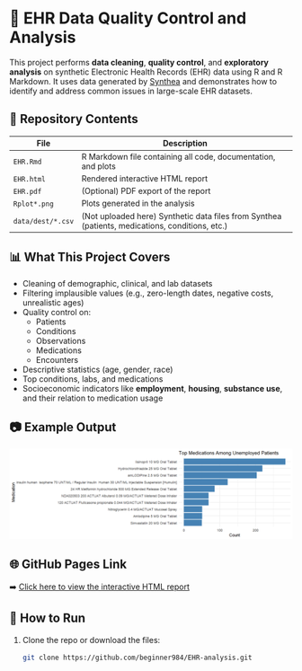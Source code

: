 # 🏥 EHR Data Quality Control and Analysis

This project performs **data cleaning**, **quality control**, and **exploratory analysis** on synthetic Electronic Health Records (EHR) data using R and R Markdown. It uses data generated by [Synthea](https://synthetichealth.github.io/synthea/) and demonstrates how to identify and address common issues in large-scale EHR datasets.

## 📁 Repository Contents

| File               | Description |
|--------------------|-------------|
| `EHR.Rmd`          | R Markdown file containing all code, documentation, and plots |
| `EHR.html`         | Rendered interactive HTML report |
| `EHR.pdf`          | (Optional) PDF export of the report |
| `Rplot*.png`       | Plots generated in the analysis |
| `data/dest/*.csv`  | (Not uploaded here) Synthetic data files from Synthea (patients, medications, conditions, etc.) |

## 📊 What This Project Covers

- Cleaning of demographic, clinical, and lab datasets
- Filtering implausible values (e.g., zero-length dates, negative costs, unrealistic ages)
- Quality control on:
  - Patients
  - Conditions
  - Observations
  - Medications
  - Encounters
- Descriptive statistics (age, gender, race)
- Top conditions, labs, and medications
- Socioeconomic indicators like **employment**, **housing**, **substance use**, and their relation to medication usage

## 📷 Example Output

![Sample plot](Rplot04.png)

## 🌐 GitHub Pages Link

➡️ [Click here to view the interactive HTML report](https://beginner984.github.io/EHR-analysis/EHR.html)

## 🚀 How to Run

1. Clone the repo or download the files:
   ```bash
   git clone https://github.com/beginner984/EHR-analysis.git
